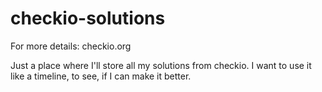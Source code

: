 # checkio-solutions
For more details: checkio.org

Just a place where I'll store all my solutions from checkio.
I want to use it like a timeline, to see, if I can make it better.
